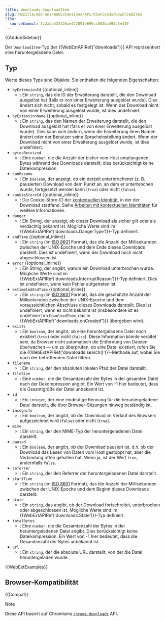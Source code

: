 ```yaml
---
title: downloads.DownloadItem
slug: Mozilla/Add-ons/WebExtensions/API/downloads/DownloadItem
l10n:
  sourceCommit: 5c2abb422d26ae422891e699cc083bdd93c5e410
---
```


{{AddonSidebar}}

Der `DownloadItem`-Typ der {{WebExtAPIRef("downloads")}} API repräsentiert eine heruntergeladene Datei.

## Typ

Werte dieses Typs sind Objekte. Sie enthalten die folgenden Eigenschaften:

- `byExtensionId` {{optional_inline}}
  - : Ein `string`, das die ID der Erweiterung darstellt, die den Download ausgelöst hat (falls er von einer Erweiterung ausgelöst wurde). Dies ändert sich nicht, sobald es festgelegt ist. Wenn der Download nicht von einer Erweiterung ausgelöst wurde, ist dies undefiniert.
- `byExtensionName` {{optional_inline}}
  - : Ein `string`, das den Namen der Erweiterung darstellt, die den Download ausgelöst hat (falls er von einer Erweiterung ausgelöst wurde). Dies kann sich ändern, wenn die Erweiterung ihren Namen ändert oder der Benutzer seine Spracheinstellung ändert. Wenn der Download nicht von einer Erweiterung ausgelöst wurde, ist dies undefiniert.
- `bytesReceived`
  - : Eine `number`, die die Anzahl der bisher vom Host empfangenen Bytes während des Downloads darstellt; dies berücksichtigt keine Dateikompression.
- `canResume`
  - : Ein `boolean`, der anzeigt, ob ein derzeit unterbrochener (z. B. pausierter) Download von dem Punkt an, an dem er unterbrochen wurde, fortgesetzt werden kann (`true`) oder nicht (`false`).
- `cookieStoreId` {{optional_inline}}
  - : Die Cookie-Store-ID der [kontextuellen Identität](/de/docs/Mozilla/Add-ons/WebExtensions/Work_with_contextual_identities), in der der Download stattfand. Siehe [Arbeiten mit kontextuellen Identitäten](/de/docs/Mozilla/Add-ons/WebExtensions/Work_with_contextual_identities) für weitere Informationen.
- `danger`
  - : Ein String, der anzeigt, ob dieser Download als sicher gilt oder als verdächtig bekannt ist. Mögliche Werte sind im {{WebExtAPIRef('downloads.DangerType')}}-Typ definiert.
- `endTime` {{optional_inline}}
  - : Ein `string` (im [ISO 8601](https://en.wikipedia.org/wiki/ISO_8601) Format), das die Anzahl der Millisekunden zwischen der UNIX-Epoche und dem Ende dieses Downloads darstellt. Dies ist undefiniert, wenn der Download noch nicht abgeschlossen ist.
- `error` {{optional_inline}}
  - : Ein String, der angibt, warum ein Download unterbrochen wurde. Mögliche Werte sind im {{WebExtAPIRef('downloads.InterruptReason')}}-Typ definiert. Dies ist undefiniert, wenn kein Fehler aufgetreten ist.
- `estimatedEndTime` {{optional_inline}}
  - : Ein `string` (im [ISO 8601](https://en.wikipedia.org/wiki/ISO_8601) Format), das die geschätzte Anzahl der Millisekunden zwischen der UNIX-Epoche und dem voraussichtlichen Abschluss dieses Downloads darstellt. Dies ist undefiniert, wenn es nicht bekannt ist (insbesondere ist es undefiniert im `DownloadItem`, das in {{WebExtAPIRef("downloads.onCreated")}} übergeben wird).
- `exists`
  - : Ein `boolean`, der angibt, ob eine heruntergeladene Datei noch existiert (`true`) oder nicht (`false`). Diese Information könnte veraltet sein, da Browser nicht automatisch die Entfernung von Dateien überwachen — um zu überprüfen, ob eine Datei existiert, rufen Sie die {{WebExtAPIRef('downloads.search()')}}-Methode auf, wobei Sie nach der betreffenden Datei filtern.
- `filename`
  - : Ein `string`, der den absoluten lokalen Pfad der Datei darstellt.
- `fileSize`
  - : Eine `number`, die die Gesamtanzahl der Bytes in der gesamten Datei nach der Dekompression angibt. Ein Wert von -1 hier bedeutet, dass die Gesamtgröße der Datei unbekannt ist.
- `id`
  - : Ein `integer`, der eine eindeutige Kennung für die heruntergeladene Datei darstellt, die über Browser-Sitzungen hinweg beständig ist.
- `incognito`
  - : Ein `boolean`, der angibt, ob der Download im Verlauf des Browsers aufgezeichnet wird (`false`) oder nicht (`true`).
- `mime`
  - : Ein `string`, der den MIME-Typ der heruntergeladenen Datei darstellt.
- `paused`
  - : Ein `boolean`, der angibt, ob der Download pausiert ist, d.h. ob der Download das Lesen von Daten vom Host gestoppt hat, aber die Verbindung offen gehalten hat. Wenn ja, ist der Wert `true`, andernfalls `false`.
- `referrer`
  - : Ein `string`, der den Referrer der heruntergeladenen Datei darstellt.
- `startTime`
  - : Ein `string` (im [ISO 8601](https://en.wikipedia.org/wiki/ISO_8601) Format), das die Anzahl der Millisekunden zwischen der UNIX-Epoche und dem Beginn dieses Downloads darstellt.
- `state`
  - : Ein `string`, das angibt, ob der Download fortschreitet, unterbrochen oder abgeschlossen ist. Mögliche Werte sind im {{WebExtAPIRef('downloads.State')}}-Typ definiert.
- `totalBytes`
  - : Eine `number`, die die Gesamtanzahl der Bytes in der heruntergeladenen Datei angibt. Dies berücksichtigt keine Dateikompression. Ein Wert von -1 hier bedeutet, dass die Gesamtanzahl der Bytes unbekannt ist.
- `url`
  - : Ein `string`, der die absolute URL darstellt, von der die Datei heruntergeladen wurde.

{{WebExtExamples}}

## Browser-Kompatibilität

{{Compat}}

> [!NOTE]
> Diese API basiert auf Chromiums [`chrome.downloads`](https://developer.chrome.com/docs/extensions/reference/api/downloads#type-DownloadItem) API.
